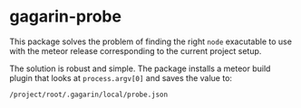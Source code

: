 # gagarin-probe

This package solves the problem of finding the right `node` exacutable to use with the meteor release corresponding to the current project setup.

The solution is robust and simple. The package installs a meteor build plugin that looks at `process.argv[0]` and saves the value to:
```
/project/root/.gagarin/local/probe.json
```
